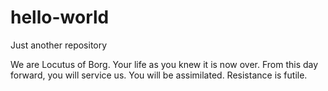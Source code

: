 # hello-world
Just another repository

We are Locutus of Borg. Your life as you knew it is now over. From this day forward, you will service us. 
You will be assimilated. 
Resistance is futile.
